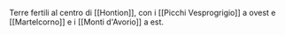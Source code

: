 Terre fertili al centro di [[Hontion]], con i [[Picchi Vesprogrigio]] a ovest e [[Martelcorno]] e i [[Monti d'Avorio]] a est. 